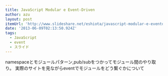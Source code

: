 ```yaml
---
title: JavaScript Modular e Event-Driven
author: azu
layout: post
itemUrl: 'http://www.slideshare.net/eshiota/javascript-modular-e-eventdriven'
date: '2013-06-09T02:13:50.924Z'
tags:
  - JavaScript
  - event
  - スライド
---
```

namespaceとモジュールパターン,pub/subをつかってモジュール間のやり取り。 実際のサイトを見ながらeventでモジュールをどう繋ぐかについて

